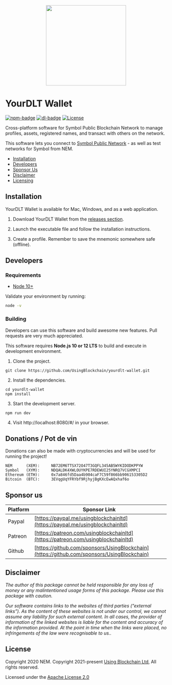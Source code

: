 
<p align="center"><img src="https://yourdlt.tools/logo-yourdlt-192x192.png" width="250"></p>

# YourDLT Wallet

[![npm-badge][npm-badge]][npm-url]
[![dl-badge][dl-badge]][npm-url]
[![License](https://img.shields.io/badge/License-Apache%202.0-blue.svg)](https://opensource.org/licenses/Apache-2.0)

Cross-platform software for Symbol Public Blockchain Network to manage profiles, assets, registered names, and transact with others on the network.

This software lets you connect to [Symbol Public Network](https://ubc.digital/symbol-from-nem-powering-possibility/) - as well as test networks for Symbol from NEM.

- [Installation](#installation)
- [Developers](#developers)
- [Sponsor Us](#sponsor-us)
- [Disclaimer](#disclaimer)
- [Licensing](#license)

## Installation

YourDLT Wallet is available for Mac, Windows, and as a web application.

1. Download YourDLT Wallet from the [releases section](https://github.com/UsingBlockchain/yourdlt-wallet/releases).

2. Launch the executable file and follow the installation instructions.

3. Create a profile. Remember to save the mnemonic somewhere safe (offline).

## Developers

### Requirements

- [Node 10+](https://www.digitalocean.com/community/tutorials/how-to-install-node-js-on-ubuntu-20-04)

Validate your environment by running:

```bash
node -v
```

### Building

Developers can use this software and build awesome new features. Pull requests are very much appreciated.

This software requires **Node.js 10 or 12 LTS** to build and execute in development environment.

1. Clone the project.

```
git clone https://github.com/UsingBlockchain/yourdlt-wallet.git
```

2. Install the dependencies.
```
cd yourdlt-wallet
npm install 
```

3. Start the development server.

```
npm run dev 
```

4. Visit http://localhost:8080/#/ in your browser.

## Donations / Pot de vin

Donations can also be made with cryptocurrencies and will be used for running the project!

    NEM      (XEM):     NB72EM6TTSX72O47T3GQFL345AB5WYKIDODKPPYW
    Symbol   (XYM):     NDQALDK4XWLOUYKPE7RDEWUI25YNRQ7VCGXMPCI
    Ethereum (ETH):     0x7a846fd5Daa4b904caF7C59f866bb906153305D2
    Bitcoin  (BTC):     3EVqgUqYFRYbf9RjhyjBgKXcEwAQxhaf6o

## Sponsor us

| Platform | Sponsor Link |
| --- | --- |
| Paypal | [https://paypal.me/usingblockchainltd](https://paypal.me/usingblockchainltd) |
| Patreon | [https://patreon.com/usingblockchainltd](https://patreon.com/usingblockchainltd) |
| Github | [https://github.com/sponsors/UsingBlockchain](https://github.com/sponsors/UsingBlockchain) |

## Disclaimer

  *The author of this package cannot be held responsible for any loss of money or any malintentioned usage forms of this package. Please use this package with caution.*

  *Our software contains links to the websites of third parties (“external links”). As the content of these websites is not under our control, we cannot assume any liability for such external content. In all cases, the provider of information of the linked websites is liable for the content and accuracy of the information provided. At the point in time when the links were placed, no infringements of the law were recognisable to us..*

## License

Copyright 2020 NEM.
Copyright 2021-present [Using Blockchain Ltd][ref-ltd], All rights reserved.

Licensed under the [Apache License 2.0](LICENSE)

[ref-ltd]: https://using-blockchain.org
[npm-url]: https://www.npmjs.com/package/yourdlt-wallet
[npm-badge]: https://img.shields.io/npm/v/yourdlt-wallet
[dl-badge]: https://img.shields.io/npm/dt/yourdlt-wallet
